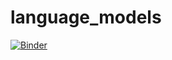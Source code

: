 # language_models

[![Binder](https://mybinder.org/badge_logo.svg)](https://mybinder.org/v2/gh/lee3296/language_models/main?urlpath=%2Fvoila%2Frender%2Flanguage_model.ipynb)
